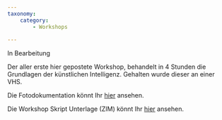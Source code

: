 ```yaml
---
taxonomy:
    category:
        - Workshops
        
---
```

In Bearbeitung

Der aller erste hier gepostete Workshop, behandelt in 4 Stunden die Grundlagen der künstlichen Intelligenz.
Gehalten wurde dieser an einer VHS.

Die Fotodokumentation könnt Ihr [hier](https://ki-workshop.org/protokoll-how-to-text-ki-4h/) ansehen.

Die Workshop Skript Unterlage (ZIM) könnt Ihr [hier](https://ki-workshop.org/skript-how-to-text-ki-4h/) ansehen.

